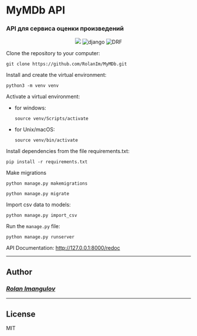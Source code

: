 # MyMDb API
### API для сервиса оценки произведений

<p align="center">
<img src="https://img.shields.io/badge/Python-100000?style=for-the-badge&logo=python&logoColor=FFFFFF&labelColor=306998&color=black">
<img alt='django' src='https://img.shields.io/badge/django-100000?style=for-the-badge&logo=django&logoColor=white&labelColor=123524&color=black'/>
<img alt='DRF' src='https://img.shields.io/badge/Rest framework-100000?style=for-the-badge&logo=django&logoColor=white&labelColor=a52a2a&color=black'/>
</p>

Clone the repository to your computer:

```
git clone https://github.com/RolanIm/MyMDb.git
```

Install and create the virtual environment:

```
python3 -m venv venv
```

Activate a virtual environment:
- for windows:

  ```
  source venv/Scripts/activate
  ```
- for Unix/macOS:

  ```
  source venv/bin/activate
  ```

Install dependencies from the file requirements.txt: 

```
pip install -r requirements.txt
```

Make migrations

```
python manage.py makemigrations
```

```
python manage.py migrate
```

Import csv data to models:

```
python manage.py import_csv
```

Run the `manage.py` file: 

```
python manage.py runserver
```

API Documentation: http://127.0.0.1:8000/redoc

---
## Author
### [_Rolan Imangulov_](https://github.com/RolanIm)

---
## License

MIT

[//]: # (These are reference links used in the body of this note and get stripped out when the markdown processor does its job. There is no need to format nicely because it shouldn't be seen. Thanks SO - http://stackoverflow.com/questions/4823468/store-comments-in-markdown-syntax)